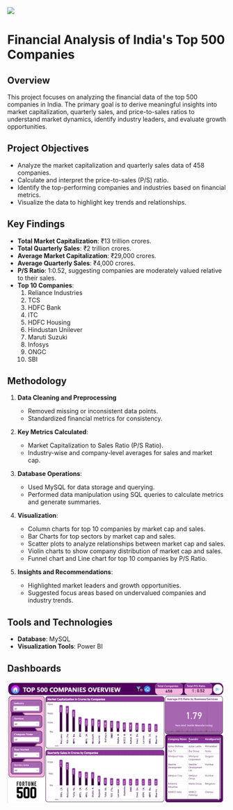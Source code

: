<img src="https://fea.assettype.com/abp/assets/landing-500-new-f1104c1e23.jpg" width ="500">

# Financial Analysis of India's Top 500 Companies

## Overview
This project focuses on analyzing the financial data of the top 500 companies in India. The primary goal is to derive meaningful insights into market capitalization, quarterly sales, and price-to-sales ratios to understand market dynamics, identify industry leaders, and evaluate growth opportunities.

## Project Objectives
- Analyze the market capitalization and quarterly sales data of 458 companies.
- Calculate and interpret the price-to-sales (P/S) ratio.
- Identify the top-performing companies and industries based on financial metrics.
- Visualize the data to highlight key trends and relationships.

## Key Findings
- **Total Market Capitalization**: ₹13 trillion crores.
- **Total Quarterly Sales**: ₹2 trillion crores.
- **Average Market Capitalization**: ₹29,000 crores.
- **Average Quarterly Sales**: ₹4,000 crores.
- **P/S Ratio**: 1:0.52, suggesting companies are moderately valued relative to their sales.
- **Top 10 Companies**:
  1. Reliance Industries
  2. TCS
  3. HDFC Bank
  4. ITC
  5. HDFC Housing
  6. Hindustan Unilever
  7. Maruti Suzuki
  8. Infosys
  9. ONGC
  10. SBI

## Methodology
1. **Data Cleaning and Preprocessing**
   - Removed missing or inconsistent data points.
   - Standardized financial metrics for consistency.

2. **Key Metrics Calculated**:
   - Market Capitalization to Sales Ratio (P/S Ratio).
   - Industry-wise and company-level averages for sales and market cap.

3. **Database Operations**:
   - Used MySQL for data storage and querying.
   - Performed data manipulation using SQL queries to calculate metrics and generate summaries.

4. **Visualization**:
   - Column charts for top 10 companies by market cap and sales.
   - Bar Charts for top sectors by market cap and sales.
   - Scatter plots to analyze relationships between market cap and sales.
   - Violin charts to show company distribution of market cap and sales.
   - Funnel chart and Line chart for top 10 companies by P/S Ratio.

5. **Insights and Recommendations**:
   - Highlighted market leaders and growth opportunities.
   - Suggested focus areas based on undervalued companies and industry trends.

## Tools and Technologies
- **Database**: MySQL
- **Visualization Tools**: Power BI

## Dashboards
<img src="https://github.com/NisharFathima/Data-Analytics-Projects-Portfolio/blob/Dashboard-Screenshots/Financial%20Analysis%20Overview.png" width = "500">
